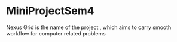 # MiniProjectSem4
Nexus Grid is the name of the project , which aims to carry  smooth workflow for computer related problems  
